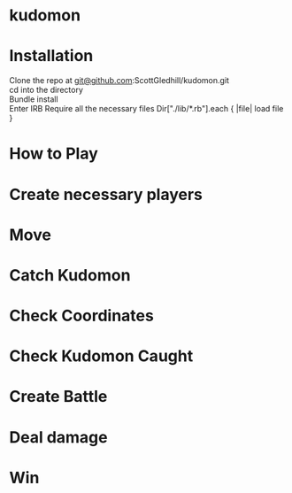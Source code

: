# kudomon

# Installation

Clone the repo at git@github.com:ScottGledhill/kudomon.git <br>
cd into the directory <br>
Bundle install <br>
Enter IRB
Require all the necessary files Dir["./lib/*.rb"].each { |file| load file }

# How to Play

# Create necessary players

# Move

# Catch Kudomon

# Check Coordinates

# Check Kudomon Caught

# Create Battle

# Deal damage

# Win
